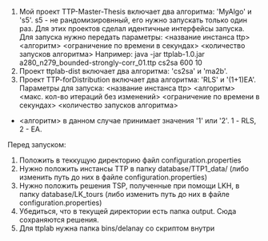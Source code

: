 1) Мой проект TTP-Master-Thesis включает два алгоритма: 'MyAlgo' и 's5'. s5 - не рандомизировнный, его нужно запускать только один раз.
Для этих проектов сделал идентичные интерфейсы запуска. Для запуска нужно передать параметры:
<название инстанса ttp> <алгоритм> <ограничение по времени в секундах> <количество запусков алгоритма>
Например: java -jar ttplab-1.0.jar a280_n279_bounded-strongly-corr_01.ttp cs2sa 600 10
2) Проект ttplab-dist включает два алгоритма: 'cs2sa' и 'ma2b'.
3) Проект TTP-forDistribution включает два алгоритма: 'RLS' и '(1+1)EA'.
Параметры для запуска: 
<название инстанса ttp> <алгоритм> <макс. кол-во итераций без изменений> <ограничение по времени в секундах> <количество запусков алгоритма>
* <алгоритм> в данном случае принимает значения '1' или '2'. 1 - RLS, 2 - EA.

Перед запуском:
1. Положить в теккущую директорию файл configuration.properties
2. Нужно положить инстансы TTP в папку database/TTP1_data/ (либо изменить путь до них в файле configuration.properties)
3. Нужно положить решения TSP, полученные при помощи LKH, в папку database/LK_tours (либо изменить путь до них в файле configuration.properties)
4. Убедиться, что в текущей директории есть папка output. Сюда сохраняются решения.
5. Для ttplab нужна папка bins/delanay со скриптом внутри

